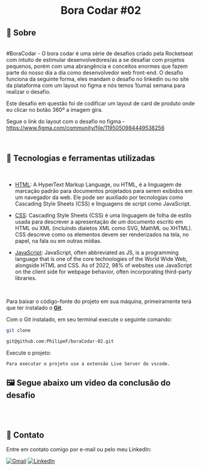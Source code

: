 <div align="center">
<h1> Bora Codar #02 </h1>
</div>
<h2>📃 Sobre</h2><p>
<br>
#BoraCodar - O bora codar é uma série de desafios criado pela Rocketseat com intuito de estimular desenvolvedores/as a se desafiar com projetos pequenos, porém com uma abrangência e conceitos enormes que fazem parte do nosso dia a dia como desenvolvedor web front-end. O desafio funciona da seguinte forma, eles mandam o desafio no linkedin ou no site da plataforma com um layout no figma e nós temos 1(uma) semana para realizar o desafio.<p>
Este desafio em questão foi de codificar um layout de card de produto onde eu clicar no botão 360º a imagem gira.

Segue o link do layout com o desafio no figma - https://www.figma.com/community/file/1195050984449538256

<br>

## 🚀 Tecnologias e ferramentas utilizadas

<br>

- [HTML](https://en.wikipedia.org/wiki/HTML): A HyperText Markup Language, ou HTML, é a linguagem de marcação padrão para documentos projetados para serem exibidos em um navegador da web. Ele pode ser auxiliado por tecnologias como Cascading Style Sheets (CSS) e linguagens de script como JavaScript.

- [CSS](https://developer.mozilla.org/en-US/docs/Web/CSS): Cascading Style Sheets (CSS) é uma linguagem de folha de estilo usada para descrever a apresentação de um documento escrito em HTML ou XML (incluindo dialetos XML como SVG, MathML ou XHTML). CSS descreve como os elementos devem ser renderizados na tela, no papel, na fala ou em outras mídias.

- [JavaScript](https://developer.mozilla.org/pt-BR/docs/Learn/JavaScript/First_steps/What_is_JavaScript): JavaScript, often abbreviated as JS, is a programming language that is one of the core technologies of the World Wide Web, alongside HTML and CSS. As of 2022, 98% of websites use JavaScript on the client side for webpage behavior, often incorporating third-party libraries.

<br>

Para baixar o código-fonte do projeto em sua máquina, primeiramente terá que ter instalado o [**Git**](https://git-scm.com/).

Com o Git instalado, em seu terminal execute o seguinte comando:

```bash
git clone

git@github.com:PhilipeF/boraCodar-02.git
```

Execute o projeto:

```
Para executar o projeto use a extensão Live Server do vscode.
```

<h2> 🖼️ Segue abaixo um video da conclusão do desafio</h2>

<br>
<br>

## 📲 Contato

Entre em contato comigo por e-mail ou pelo meu LinkedIn:

<a href="mailto:philipsferreiraa@gmail.com"><img src="https://img.shields.io/badge/Gmail-D14836?style=for-the-badge&logo=gmail&logoColor=white" alt="Gmail"/></a>
<a href="https://www.linkedin.com/in/philipe-ferreira-60696388/"><img src="https://img.shields.io/badge/linkedin%20-%230077B5.svg?&style=for-the-badge&logo=linkedin&logoColor=white" alt="LinkedIn"/></a>
